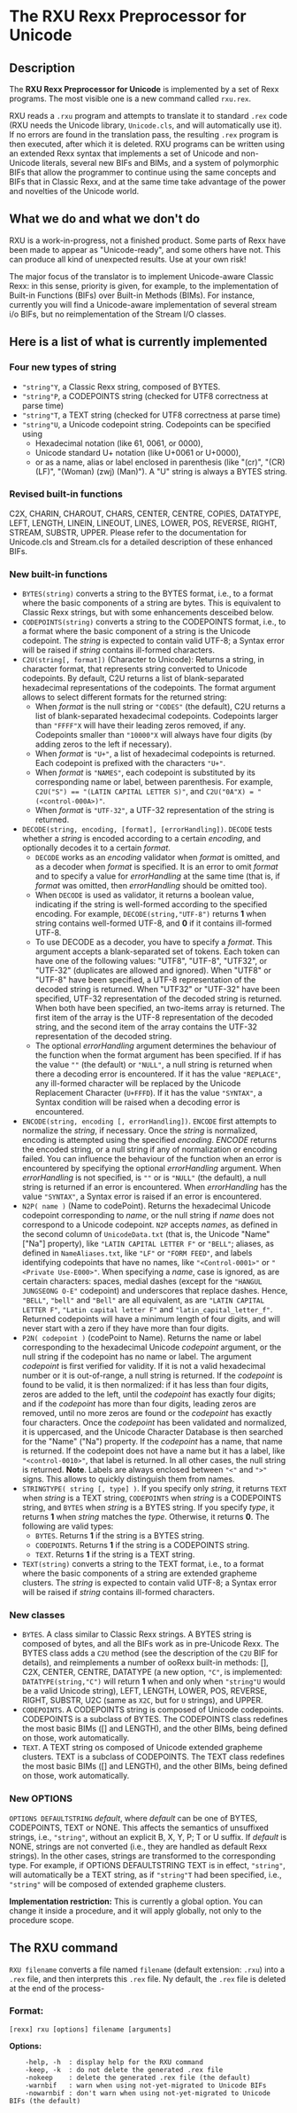 # The RXU Rexx Preprocessor for Unicode

## Description

The __RXU Rexx Preprocessor for Unicode__ is implemented by a set of Rexx programs. The most visible one is a new command called ``rxu.rex``. 

RXU reads a ``.rxu`` program and attempts to translate it to standard ``.rex`` code (RXU needs the Unicode library, ``Unicode.cls``, and will automatically use it). 
If no errors are found in the translation pass, the resulting ``.rex`` program is then executed, after which it is deleted. 
RXU programs can be written using an extended Rexx syntax that implements a set of Unicode and non-Unicode literals, several new BIFs and BIMs, 
and a system of polymorphic BIFs that allow the programmer to continue using the same concepts and BIFs that in Classic Rexx, 
and at the same time take advantage of the power and novelties of the Unicode world.

## What we do and what we don't do

RXU is a work-in-progress, not a finished product. Some parts of Rexx have been made to appear as "Unicode-ready", and some others have not. This can produce all kind of unexpected results. Use at your own risk!

The major focus of the translator is to implement Unicode-aware Classic Rexx: in this sense, priority is given, for example, 
to the implementation of Built-in Functions (BIFs) over Built-in Methods (BIMs). 
For instance, currently you will find a Unicode-aware implementation of several stream i/o BIFs, but no reimplementation of the Stream I/O classes.

## Here is a list of what is currently implemented

### Four new types of string

* ``"string"Y``, a Classic Rexx string, composed of BYTES.
* ``"string"P``, a CODEPOINTS string (checked for UTF8 correctness at parse time)
* ``"string"T``, a TEXT string (checked for UTF8 correctness at parse time)
* ``"string"U``, a Unicode codepoint string. Codepoints can be specified using
    * Hexadecimal notation (like 61, 0061, or 0000),
    * Unicode standard U+ notation (like U+0061 or U+0000),
    * or as a name, alias or label enclosed in parenthesis (like "(cr)", "(CR) (LF)", "(Woman) (zwj) (Man)").
  A "U" string is always a BYTES string.

### Revised built-in functions

C2X, CHARIN, CHAROUT, CHARS, CENTER, CENTRE, COPIES, DATATYPE, LEFT, LENGTH, LINEIN, LINEOUT, LINES, LOWER, POS, REVERSE, RIGHT, STREAM, SUBSTR, UPPER. 
Please refer to the documentation for Unicode.cls and Stream.cls for a detailed description of these enhanced BIFs.

### New built-in functions

* ``BYTES(string)`` converts a string to the BYTES format, i.e., to a format where the basic components of a string are bytes. This is equivalent to Classic Rexx strings, but with some enhancements desceibed below.
* ``CODEPOINTS(string)`` converts a string to the CODEPOINTS format, i.e., to a format where the basic component of a string is the Unicode codepoint.
  The _string_ is expected to contain valid UTF-8; a Syntax error will be raised if _string_ contains ill-formed characters.
* ``C2U(string[, format])`` (Character to Unicode): Returns a string, in character format, that represents string converted to Unicode codepoints.
  By default, C2U returns a list of blank-separated hexadecimal representations of the codepoints. The format argument allows to select different formats for the returned string:
    * When _format_ is the null string or ``"CODES"`` (the default), C2U returns a list of blank-separated hexadecimal codepoints.
      Codepoints larger than ``"FFFF"X`` will have their leading zeros removed, if any. Codepoints smaller than ``"10000"X`` will always have four digits (by adding zeros to the left if necessary).
    * When _format_ is ``"U+"``, a list of hexadecimal codepoints is returned. Each codepoint is prefixed with the characters ``"U+"``.
    * When _format_ is ``"NAMES"``, each codepoint is substituted by its corresponding name or label, between parenthesis.
      For example, ``C2U("S") == "(LATIN CAPITAL LETTER S)"``, and ``C2U("0A"X) = "(<control-000A>)"``.
    * When _format_ is ``"UTF-32"``, a UTF-32 representation of the string is returned.
* ``DECODE(string, encoding, [format], [errorHandling])``. ``DECODE`` tests whether a _string_ is encoded according to a certain _encoding_, and optionally decodes it to a certain _format_.
    * ``DECODE`` works as an _encoding_ validator when _format_ is omitted, and as a decoder when _format_ is specified. It is an error to omit _format_ and to specify a value for _errorHandling_ at the same time (that is, if _format_ was omitted, then _errorHandling_ should be omitted too).
    * When ``DECODE`` is used as validator, it returns a boolean value, indicating if the string is well-formed according to the specified encoding.
      For example, ``DECODE(string,"UTF-8")`` returns __1__ when string contains well-formed UTF-8, and __0__ if it contains ill-formed UTF-8.
    * To use DECODE as a decoder, you have to specify a _format_. This argument accepts a blank-separated set of tokens.
      Each token can have one of the following values: "UTF8", "UTF-8", "UTF32", or "UTF-32" (duplicates are allowed and ignored).
      When "UTF8" or "UTF-8" have been specified, a UTF-8 representation of the decoded string is returned.
      When "UTF32" or "UTF-32" have been specified, UTF-32 representation of the decoded string is returned.
      When both have been specified, an two-items array is returned. The first item of the array is the UTF-8 representation of the decoded string,
      and the second item of the array contains the UTF-32 representation of the decoded string.
    * The optional _errorHandling_ argument determines the behaviour of the function when the format argument has been specified.
      If if has the value ``""`` (the default) or ``"NULL"``, a null string is returned when there a decoding error is encountered.
      If it has the value ``"REPLACE"``, any ill-formed character will be replaced by the Unicode Replacement Character (``U+FFFD``).
      If it has the value ``"SYNTAX"``, a Syntax condition will be raised when a decoding error is encountered.
* ``ENCODE(string, encoding [, errorHandling])``.  ``ENCODE`` first attempts to normalize the _string_, if necessary.
  Once the _string_ is normalized, encoding is attempted using the specified _encoding_. _ENCODE_ returns the encoded string,
  or a null string if any of normalization or encoding failed. You can influence the behaviour of the function when an error is encountered by specifying the optional _errorHandling_ argument.
  When _errorHandling_ is not specified, is ``""`` or is ``"NULL"`` (the default), a null string is returned if an error is encountered.
  When _errorHandling_ has the value ``"SYNTAX"``, a Syntax error is raised if an error is encountered.
* ``N2P( name )`` (Name to codePoint). Returns the hexadecimal Unicode codepoint corresponding to _name_, or the null string if _name_ does not correspond to a Unicode codepoint.
  ``N2P`` accepts _names_, as defined in the second column of ``UnicodeData.txt`` (that is, the Unicode "Name" \["Na"\] property), like ``"LATIN CAPITAL LETTER F"`` or ``"BELL"``;
  aliases, as defined in ``NameAliases.txt``, like ``"LF"`` or ``"FORM FEED"``, and labels identifying codepoints that have no names, like ``"<Control-0001>"`` or ``"<Private Use-E000>"``.
  When specifying a _name_, case is ignored, as are certain characters: spaces, medial dashes (except for the ``"HANGUL JUNGSEONG O-E"`` codepoint) and underscores that replace dashes.
  Hence, ``"BELL"``, ``"bell"`` and ``"Bell"`` are all equivalent, as are ``"LATIN CAPITAL LETTER F"``, ``"Latin capital letter F"`` and ``"latin_capital_letter_f"``.
  Returned codepoints will have a minimum length of four digits, and will never start with a zero if they have more than four digits.
* ``P2N( codepoint )`` (codePoint to Name). Returns the name or label corresponding to the hexadecimal Unicode _codepoint_ argument, or the null string if the codepoint has no name or label.
  The argument _codepoint_ is first verified for validity. If it is not a valid hexadecimal number or it is out-of-range, a null string is returned.
  If the _codepoint_ is found to be valid, it is then normalized: if it has less than four digits, zeros are added to the left,
  until the _codepoint_ has exactly four digits; and if the _codepoint_ has more than four digits, leading zeros are removed, until no more zeros are found or the _codepoint_ has exactly four characters.
  Once the _codepoint_ has been validated and normalized, it is uppercased, and the Unicode Character Database is then searched for the "Name" ("Na") property.
  If the _codepoint_ has a name, that name is returned.
  If the codepoint does not have a name but it has a label, like ``"<control-0010>"``, that label is returned. In all other cases, the null string is returned.
  __Note__. Labels are always enclosed between ``"<"`` and ``">"`` signs. This allows to quickly distinguish them from names.
* ``STRINGTYPE( string [, type] )``.  If you specify only _string_, it returns ``TEXT`` when _string_ is a TEXT string,
  ``CODEPOINTS`` when _string_ is a CODEPOINTS string, and ``BYTES`` when _string_ is a BYTES string. If you specify _type_, it returns __1__ when
  _string_ matches the _type_. Otherwise, it returns __0__. The following are valid types: 
    * ``BYTES``. Returns __1__ if the string is a BYTES string.
    * ``CODEPOINTS``. Returns __1__ if the string is a CODEPOINTS string.
    * ``TEXT``. Returns __1__ if the string is a TEXT string.
* ``TEXT(string)`` converts a string to the TEXT format, i.e., to a format where the basic components of a string are extended grapheme clusters.
  The _string_ is expected to contain valid UTF-8; a Syntax error will be raised if _string_ contains ill-formed characters.

### New classes

* ``BYTES``. A class similar to Classic Rexx strings. A BYTES string is composed of bytes, and all the BIFs work as in pre-Unicode Rexx. The BYTES class adds a ``C2U`` method (see the description of the ``C2U`` BIF for 
  details), and reimplements a number of ooRexx built-in methods: \[\], C2X, CENTER, CENTRE, DATATYPE (a new option, ``"C"``, is implemented: ``DATATYPE(string,"C")`` will return __1__ when and only when ``"string"U`` 
  would be a valid Unicode string), LEFT, LENGTH, LOWER, POS, REVERSE, RIGHT, SUBSTR, U2C (same as ``X2C``, but for ``U`` strings), and UPPER.
* ``CODEPOINTS``. A CODEPOINTS string is composed of Unicode codepoints. CODEPOINTS is a subclass of BYTES. The CODEPOINTS class redefines the most basic BIMs (\[\] and LENGTH), and the other BIMs, being defined on 
  those, work automatically.
* ``TEXT``. A TEXT string os composed of Unicode extended grapheme clusters. TEXT is a subclass of CODEPOINTS. The TEXT class redefines the most basic BIMs (\[\] and LENGTH), and the other BIMs, being defined on
  those, work automatically.

### New OPTIONS

``OPTIONS DEFAULTSTRING`` _default_, where _default_ can be one of BYTES, CODEPOINTS, TEXT or NONE. 
This affects the semantics of unsuffixed strings, i.e., ``"string"``, without an explicit B, X, Y, P; T or U suffix. 
If _default_ is NONE, strings are not converted (i.e., they are handled as default Rexx strings). 
In the other cases, strings are transformed to the corresponding type. For example, if OPTIONS DEFAULTSTRING TEXT is in effect, ``"string"``, will automatically be a TEXT string,
as if ``"string"T`` had been specified, i.e., ``"string"`` will be composed of extended grapheme clusters. 

__Implementation restriction:__ This is currently a global option. You can change it inside a procedure, and it will apply globally, not only to the procedure scope.

## The RXU command

``RXU filename`` converts a file named ``filename`` (default extension: ``.rxu``) into a ``.rex`` file, and then interprets this ``.rex`` file. Ny default, the
``.rex`` file is deleted at the end of the process-

### Format:                                                                  

```                                                                           
[rexx] rxu [options] filename [arguments]                              
```

__Options:__

```
    -help, -h  : display help for the RXU command                          
    -keep, -k  : do not delete the generated .rex file                     
    -nokeep    : delete the generated .rex file (the default)              
    -warnbif   : warn when using not-yet-migrated to Unicode BIFs
    -nowarnbif : don't warn when using not-yet-migrated to Unicode BIFs (the default)
```
